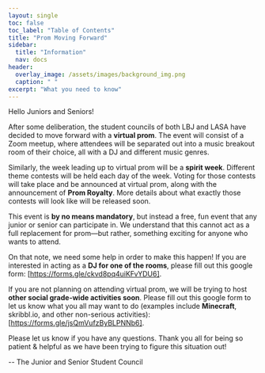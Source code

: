 ```yaml
---
layout: single
toc: false
toc_label: "Table of Contents"
title: "Prom Moving Forward"
sidebar:
  title: "Information"
  nav: docs
header:
  overlay_image: /assets/images/background_img.png
  caption: " "
excerpt: "What you need to know"
---
```


Hello Juniors and Seniors!

After some deliberation, the student councils of both LBJ and LASA have decided to move forward with a **virtual prom**. The event will consist of a Zoom meetup, where attendees will be separated out into a music breakout room of their choice, all with a DJ and different music genres. 

Similarly, the week leading up to virtual prom will be a **spirit week**. Different theme contests will be held each day of the week. Voting for those contests will take place and be announced at virtual prom, along with the announcement of **Prom Royalty**. More details about what exactly those contests will look like will be released soon. 

This event is **by no means mandatory**, but instead a free, fun event that any junior or senior can participate in. We understand that this cannot act as a full replacement for prom—but rather, something exciting for anyone who wants to attend. 

On that note, we need some help in order to make this happen! If you are interested in acting as a **DJ for one of the rooms**, please fill out this google form: [https://forms.gle/ckvd8pq4uiKFvYDU6].

If you are not planning on attending virtual prom, we will be trying to host **other social grade-wide activities soon**. Please fill out this google form to let us know what you all may want to do (examples include **Minecraft**, skribbl.io, and other non-serious activities): [https://forms.gle/jsQmVufzByBLPNNb6].

Please let us know if you have any questions. Thank you all for being so patient & helpful as we have been trying to figure this situation out!

-- The Junior and Senior Student Council
